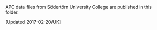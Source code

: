 APC data files from Södertörn University College are published in this folder.

[Updated 2017-02-20/UK]